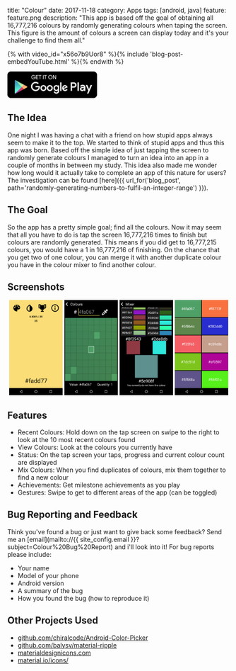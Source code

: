 title: "Colour"
date: 2017-11-18
category: Apps
tags: [android, java]
feature: feature.png
description: "This app is based off the goal of obtaining all 16,777,216 colours by randomly generating colours when taping the screen. This figure is the amount of colours a screen can display today and it's your challenge to find them all."

{% with video_id="x56o7b9Uor8" %}{% include 'blog-post-embedYouTube.html' %}{% endwith %}

<a href="https://play.google.com/store/apps/details?id=com.pythonanywhere.brentvollebregt.colour">
	<img src="/post-assets/colour/google-play.png" alt="Get it on Google Play" style="height: 60px;"/>
</a>

## The Idea
One night I was having a chat with a friend on how stupid apps always seem to make it to the top. We started to think of stupid apps and thus this app was born. Based off the simple idea of just tapping the screen to randomly generate colours I managed to turn an idea into an app in a couple of months in between my study.
This idea also made me wonder how long would it actually take to complete an app of this nature for users? The investigation can be found [here]({{ url_for('blog_post', path='randomly-generating-numbers-to-fulfil-an-integer-range') }}).

## The Goal
So the app has a pretty simple goal; find all the colours. Now it may seem that all you have to do is tap the screen 16,777,216 times to finish but colours are randomly generated. This means if you did get to 16,777,215 colours, you would have a 1 in 16,777,216 of finishing.
On the chance that you get two of one colour, you can merge it with another duplicate colour you have in the colour mixer to find another colour.

## Screenshots
<div style="text-align: center;">
    <img src="/post-assets/colour/tap-screen.png" alt="Main screen" style="width: 24%; display: inline;"/>
    <img src="/post-assets/colour/colour-viewer.png" alt="Colour finder" style="width: 24%; display: inline;"/>
    <img src="/post-assets/colour/colour-mixer.png" alt="Colour mixer" style="width: 24%; display: inline;"/>
    <img src="/post-assets/colour/previous-colours.png" alt="Recent colours" style="width: 24%; display: inline;"/>
</div>

## Features
- Recent Colours: Hold down on the tap screen on swipe to the right to look at the 10 most recent colours found
- View Colours: Look at the colours you currently have
- Status: On the tap screen your taps, progress and current colour count are displayed
- Mix Colours: When you find duplicates of colours, mix them together to find a new colour
- Achievements: Get milestone achievements as you play
- Gestures: Swipe to get to different areas of the app (can be toggled)

## Bug Reporting and Feedback
Think you've found a bug or just want to give back some feedback? Send me an [email](mailto://{{ site_config.email }}?subject=Colour%20Bug%20Report) and i'll look into it!
For bug reports please include:
- Your name
- Model of your phone
- Android version
- A summary of the bug
- How you found the bug (how to reproduce it)

## Other Projects Used
- [github.com/chiralcode/Android-Color-Picker](https://github.com/chiralcode/Android-Color-Picker)
- [github.com/balysv/material-ripple](https://github.com/balysv/material-ripple)
- [materialdesignicons.com](https://materialdesignicons.com)
- [material.io/icons/](https://material.io/icons/)
